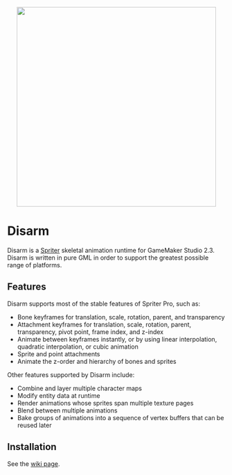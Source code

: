 <p align="center">
  <img width="460" height="460" src="./wanda.gif" />
</p>

# Disarm

Disarm is a [Spriter](https://brashmonkey.com/spriter-pro/) skeletal animation runtime for GameMaker Studio 2.3. Disarm is written in pure GML in order to support the greatest possible range of platforms.

## Features

Disarm supports most of the stable features of Spriter Pro, such as:
 - Bone keyframes for translation, scale, rotation, parent, and transparency
 - Attachment keyframes for translation, scale, rotation, parent, transparency, pivot point, frame index, and z-index
 - Animate between keyframes instantly, or by using linear interpolation, quadratic interpolation, or cubic animation
 - Sprite and point attachments
 - Animate the z-order and hierarchy of bones and sprites

Other features supported by Disarm include:
 - Combine and layer multiple character maps
 - Modify entity data at runtime 
 - Render animations whose sprites span multiple texture pages
 - Blend between multiple animations
 - Bake groups of animations into a sequence of vertex buffers that can be reused later

## Installation

See the [wiki page](https://github.com/NuxiiGit/disarm/wiki/Getting-Started#installing).
